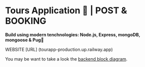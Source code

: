 # Tours Application 🥾 | POST & BOOKING

**Build using modern tenchnologies: Node.js, Express, mongoDB, mongoose & Pug**🐶

WEBSITE [URL] (tourapp-production.up.railway.app)

You may be want to take a look the [backend block diagram](https://drive.google.com/file/d/1xrgAqek2ow_CuhxzXMxvWQvAU3BZ8s7M/view?usp=sharing).
